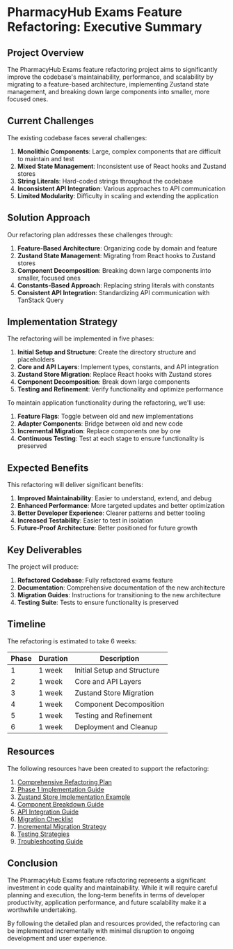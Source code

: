 # PharmacyHub Exams Feature Refactoring: Executive Summary

## Project Overview

The PharmacyHub Exams feature refactoring project aims to significantly improve the codebase's maintainability, performance, and scalability by migrating to a feature-based architecture, implementing Zustand state management, and breaking down large components into smaller, more focused ones.

## Current Challenges

The existing codebase faces several challenges:

1. **Monolithic Components**: Large, complex components that are difficult to maintain and test
2. **Mixed State Management**: Inconsistent use of React hooks and Zustand stores
3. **String Literals**: Hard-coded strings throughout the codebase
4. **Inconsistent API Integration**: Various approaches to API communication
5. **Limited Modularity**: Difficulty in scaling and extending the application

## Solution Approach

Our refactoring plan addresses these challenges through:

1. **Feature-Based Architecture**: Organizing code by domain and feature
2. **Zustand State Management**: Migrating from React hooks to Zustand stores
3. **Component Decomposition**: Breaking down large components into smaller, focused ones
4. **Constants-Based Approach**: Replacing string literals with constants
5. **Consistent API Integration**: Standardizing API communication with TanStack Query

## Implementation Strategy

The refactoring will be implemented in five phases:

1. **Initial Setup and Structure**: Create the directory structure and placeholders
2. **Core and API Layers**: Implement types, constants, and API integration
3. **Zustand Store Migration**: Replace React hooks with Zustand stores
4. **Component Decomposition**: Break down large components
5. **Testing and Refinement**: Verify functionality and optimize performance

To maintain application functionality during the refactoring, we'll use:

1. **Feature Flags**: Toggle between old and new implementations
2. **Adapter Components**: Bridge between old and new code
3. **Incremental Migration**: Replace components one by one
4. **Continuous Testing**: Test at each stage to ensure functionality is preserved

## Expected Benefits

This refactoring will deliver significant benefits:

1. **Improved Maintainability**: Easier to understand, extend, and debug
2. **Enhanced Performance**: More targeted updates and better optimization
3. **Better Developer Experience**: Clearer patterns and better tooling
4. **Increased Testability**: Easier to test in isolation
5. **Future-Proof Architecture**: Better positioned for future growth

## Key Deliverables

The project will produce:

1. **Refactored Codebase**: Fully refactored exams feature
2. **Documentation**: Comprehensive documentation of the new architecture
3. **Migration Guides**: Instructions for transitioning to the new architecture
4. **Testing Suite**: Tests to ensure functionality is preserved

## Timeline

The refactoring is estimated to take 6 weeks:

| Phase | Duration | Description |
|-------|----------|-------------|
| 1     | 1 week   | Initial Setup and Structure |
| 2     | 1 week   | Core and API Layers |
| 3     | 1 week   | Zustand Store Migration |
| 4     | 1 week   | Component Decomposition |
| 5     | 1 week   | Testing and Refinement |
| 6     | 1 week   | Deployment and Cleanup |

## Resources

The following resources have been created to support the refactoring:

1. [Comprehensive Refactoring Plan](./exams-feature-refactoring-plan.md)
2. [Phase 1 Implementation Guide](./phase1-implementation-guide.md)
3. [Zustand Store Implementation Example](./zustand-store-implementation-example.md)
4. [Component Breakdown Guide](./component-breakdown-guide.md)
5. [API Integration Guide](./api-integration-guide.md)
6. [Migration Checklist](./migration-checklist.md)
7. [Incremental Migration Strategy](./incremental-migration-strategy.md)
8. [Testing Strategies](./testing-strategies.md)
9. [Troubleshooting Guide](./troubleshooting-guide.md)

## Conclusion

The PharmacyHub Exams feature refactoring represents a significant investment in code quality and maintainability. While it will require careful planning and execution, the long-term benefits in terms of developer productivity, application performance, and future scalability make it a worthwhile undertaking.

By following the detailed plan and resources provided, the refactoring can be implemented incrementally with minimal disruption to ongoing development and user experience.
